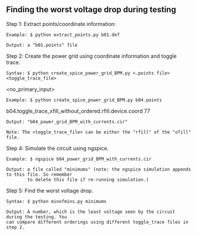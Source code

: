 Finding the worst voltage drop during testing
------------------

Step 1: Extract points/coordinate information:

    Example: $ python extract_points.py b01.def

    Output: a "b01.points" file

Step 2: Create the power grid using coordinate information and toggle trace.

    Syntax: $ python create_spice_power_grid_BPM.py <.points file> <toggle_trace_file>
<no_primary_input>
    
    Example: $ python create_spice_power_grid_BPM.py b04.points
b04.toggle_trace_xfill_without_ordered.rfill.device.coord 77

    Output: "b04_power_grid_BPM_with_currents.cir"

    Note: The <toggle_trace_file> can be either the "rfill" of the "ofill" file.

Step 4: Simulate the circuit using ngspice.
    
    Example: $ ngspice b04_power_grid_BPM_with_currents.cir

    Output: a file called "minimums" (note: the ngspice simulation appends to this file. So remember
            to delete this file if re-running simulation.)

Step 5: Find the worst voltage drop.
    
    Syntax: $ python minofmins.py minimums

    Output: A number, which is the least voltage seen by the circuit during the testing. You
    can compare different orderings using different toggle_trace files in step 2.
